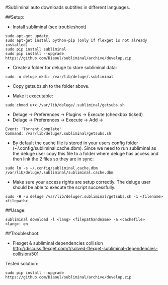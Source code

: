 #Subliminal auto downloads subtitles in different languages.

##Setup:

- Install subliminal (see troubleshoot)
```
sudo apt-get update
sudo apt-get install python-pip (only if flexget is not already installed)
sudo pip install subliminal
sudo pip install --upgrade https://github.com/Diaoul/subliminal/archive/develop.zip
```

- Create a folder for deluge to store subliminal data:
```
sudo -u deluge mkdir /var/lib/deluge/.subliminal
```

- Copy getsubs.sh to the folder above.

- Make it executable:
```
sudo chmod u+x /var/lib/deluge/.subliminal/getsubs.sh
```

- Deluge -> Preferences -> Plugins -> Execute (checkbox ticked)
- Deluge -> Preferences -> Execute -> Add ->
```
Event: 'Torrent Complete'
Command: /var/lib/deluge/.subliminal/getsubs.sh
```

- By default the cache file is stored in your users config folder (~/.config/subliminal.cache.dbm). Since we need to run subliminal as the deluge user copy this file to a folder where deluge has access and then link the 2 files so they are in sync:
```
sudo ln -s ~/.config/subliminal.cache.dbm /var/lib/deluge/.subliminal/subliminal.cache.dbm
```

- Make sure your access rights are setup correctly. The deluge user should be able to execute the script successfully.
```
sudo -H -u deluge /var/lib/deluge/.subliminal/getsubs.sh -1 <filename> <filepath>
```

##Usage:
```
subliminal download -l <lang> <filepathandname> -a <cachefile>
<lang>: en
```

##Troubleshoot:
- Flexget & subliminal dependencies collision
http://discuss.flexget.com/t/solved-flexget-subliminal-dependencies-collision/501

Tested solution:
```
sudo pip install --upgrade https://github.com/Diaoul/subliminal/archive/develop.zip
```
